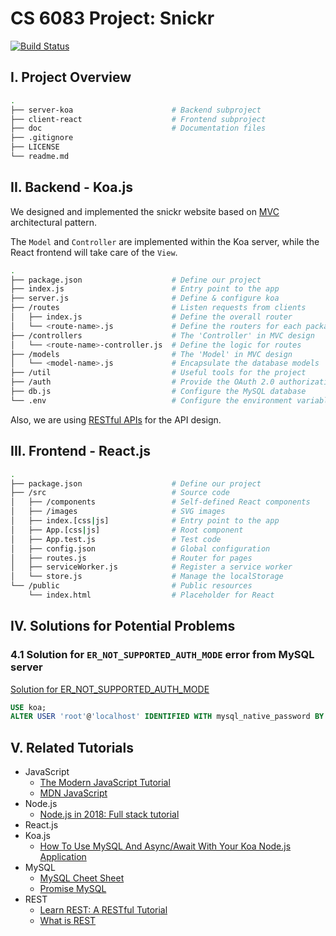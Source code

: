 # CS 6083 Project: Snickr

[![Build Status](https://travis-ci.com/alex-myzhao/snickr.svg?branch=master)](https://travis-ci.com/alex-myzhao/snickr)

## I. Project Overview
```bash
.
├── server-koa                      # Backend subproject
├── client-react                    # Frontend subproject
├── doc                             # Documentation files
├── .gitignore
├── LICENSE
└── readme.md
```

## II. Backend - Koa.js
We designed and implemented the snickr website based on [MVC](https://en.wikipedia.org/wiki/Model–view–controller) architectural pattern.

The `Model` and `Controller` are implemented within the Koa server, while the React frontend will take care of the `View`.

```bash
.
├── package.json                    # Define our project
├── index.js                        # Entry point to the app
├── server.js                       # Define & configure koa
├── /routes                         # Listen requests from clients
│   ├── index.js                    # Define the overall router
│   └── <route-name>.js             # Define the routers for each package
├── /controllers                    # The 'Controller' in MVC design
│   └── <route-name>-controller.js  # Define the logic for routes
├── /models                         # The 'Model' in MVC design
│   └── <model-name>.js             # Encapsulate the database models
├── /util                           # Useful tools for the project
├── /auth                           # Provide the OAuth 2.0 authorization
├── db.js                           # Configure the MySQL database
└── .env                            # Configure the environment variables
```

Also, we are using [RESTful APIs](https://en.wikipedia.org/wiki/Representational_state_transfer) for the API design.


## III. Frontend - React.js
```bash
.
├── package.json                    # Define our project
├── /src                            # Source code
│   ├── /components                 # Self-defined React components
│   ├── /images                     # SVG images
│   ├── index.[css|js]              # Entry point to the app
│   ├── App.[css|js]                # Root component
│   ├── App.test.js                 # Test code
│   ├── config.json                 # Global configuration
│   ├── routes.js                   # Router for pages
│   ├── serviceWorker.js            # Register a service worker
│   └── store.js                    # Manage the localStorage
└── /public                         # Public resources
    └── index.html                  # Placeholder for React
```


## IV. Solutions for Potential Problems

### 4.1 Solution for `ER_NOT_SUPPORTED_AUTH_MODE` error from MySQL server
[Solution for ER_NOT_SUPPORTED_AUTH_MODE](https://stackoverflow.com/questions/44946270/er-not-supported-auth-mode-mysql-server)
```SQL
USE koa;
ALTER USER 'root'@'localhost' IDENTIFIED WITH mysql_native_password BY 'password';
```


## V. Related Tutorials
- JavaScript
    - [The Modern JavaScript Tutorial](https://javascript.info)
    - [MDN Java​Script](https://developer.mozilla.org/en-US/docs/Web/JavaScript)
- Node.js
    - [Node.js in 2018: Full stack tutorial](https://medium.com/jtribe/node-js-in-2018-full-stack-tutorial-with-koa-react-redux-sagas-and-mongodb-14a7efaee4d4)
- React.js
- Koa.js
    - [How To Use MySQL And Async/Await With Your Koa Node.js Application](https://blog.innermonkdesign.com/how-to-use-mysql-and-asyncawait-with-your-koa-node-js-application/)
- MySQL
    - [MySQL Cheet Sheet](https://devhints.io/mysql)
    - [Promise MySQL](https://www.npmjs.com/package/promise-mysql)
- REST
    - [Learn REST: A RESTful Tutorial](https://www.restapitutorial.com)
    - [What is REST](https://restfulapi.net)
